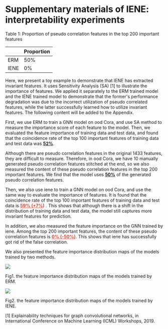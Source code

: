 # Supplementary materials of IENE: interpretability experiments

Table 1: Proportion of pseudo correlation features in the top 200 important features

|      | Proportion |
| ---- | ---------- |
| ERM  | 50%    |
| IENE | 0%     |

Here, we present a toy example to demonstrate that IENE has extracted invariant features. It uses Sensitivity Analysis (SA) [1] to illustrate the importance of features. We applied it separately to the ERM trained model and the IENE trained model to demonstrate that the former's performance degradation was due to the incorrect utilization of pseudo correlated features, while the latter successfully learned how to utilize invariant features. The following content will be added to the Appendix.

First, we use ERM to train a GNN model on ood Cora, and use SA method to measure the importance score of each feature to the model. Then, we evaluated the feature importance of training data and test data, and found that the coincidence rate of the top 100 important features of training data and test data was **<u>52%</u>**.

Although there are pseudo correlation features in the original 1433 features, they are difficult to measure. Therefore, in ood Cora, we have 10 manually generated pseudo correlation features stitched at the end, so we also measured the content of these pseudo correlation features in the top 200 important features. We find that the model uses **<u> 50%</u>** of the generated pseudo correlation features.

Then, we also use iene to train a GNN model on ood Cora, and use the same way to evaluate the importance of features. It is found that the coincidence rate of the top 100 important features of training data and test data is <font class="text-color-1" color="#f44336">**<u> 59% (+7%</u>)**</font> . This shows that although there is a shift in the distribution of training data and test data, the model still captures more invariant features for prediction.

In addition, we also measured the feature importance on the GNN trained by iene. Among the top 200 important features, the content of these pseudo correlation features is <font class="text-color-01" color="#f44336">**<u>0% (-50%)</u>**</font>. This shows that iene has successfully got rid of the false correlation.


We also presented the feature importance distribution maps of the models trained by two methods. 

![](https://oss-liuchengtu.hudunsoft.com/userimg/3f/3fb783477328979c276a3a38829e2786.png)

Fig1. the feature importance distribution maps of the models trained by ERM.

![](https://oss-liuchengtu.hudunsoft.com/userimg/d2/d2b7f6b431e01a48dd84e4311edd8085.png)

Fig2. the feature importance distribution maps of the models trained by IENE.



[1] Explainability techniques for graph convolutional networks, in International Conference on Machine Learning (ICML) Workshops, 2019.
